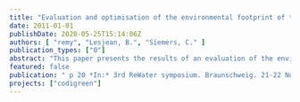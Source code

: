 ```yaml
---
title: "Evaluation and optimisation of the environmental footprint of the Braunschweig sanitation concept with Life Cycle Assessment"
date: 2011-01-01
publishDate: 2020-05-25T15:14:06Z
authors: [ "remy", "Lesjean, B.", "Siemers, C." ]
publication_types: ["0"]
abstract: "This paper presents the results of an evaluation of the environmental footprint of the Braunschweig wastewater scheme with Life Cycle Assessment. All relevant inputs and outputs of the system are quantified in a substance flow model and evaluated with a set of environmental indicators for cumulative energy demand, carbon footprint, acidification, eutrophication, and human and ecotoxicity. The  analysis shows that energy demand and carbon footprint of the Braunschweig system are to a large extent offset by credits accounted for valuable products such as electricity from biogas production, nutrients and irrigation water. The eutrophication of surface waters via nutrient emissions is reduced in comparison to a conventional system discharging all effluent directly into the river, because some nutrients are diverted to agriculture. For human and ecotoxicity, a close monitoring of pollutant concentrations in soil is recommended to prevent negative effects on human health and ecosystems. Normalised indicators indicate the importance of the primary function of the wastewater system (= protection of surface waters) before optimisation of secondary environmental impacts such as energy demand and carbon footprint. A further decrease of the energy-related environmentalfootprint can be reached by applying optimisation measures such as the addition of grass as co-substrate into the digestor, thermal hydrolysis of excess sludge, or nutrient recovery from sludge liquors."
featured: false
publication: " p 20 *In:* 3rd ReWater symposium. Braunschweig. 21-22 November 2011"
projects: ["codigreen"]
---
```


